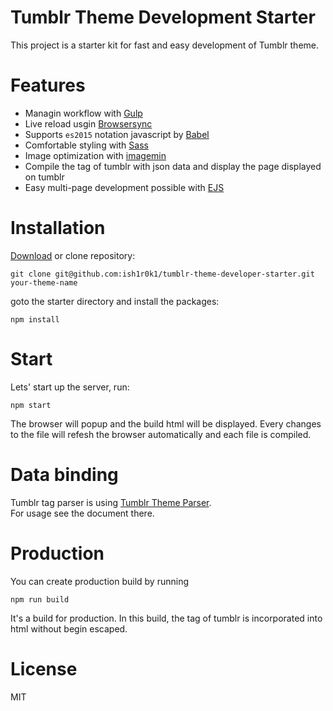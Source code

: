# Tumblr Theme Development Starter
This project is a starter kit for fast and easy development of Tumblr theme.

# Features
* Managin workflow with [Gulp](http://gulpjs.com/)
* Live reload usgin [Browsersync](https://www.browsersync.io/)
* Supports `es2015` notation javascript by [Babel](https://babeljs.io/)
* Comfortable styling with [Sass](http://sass-lang.com/)
* Image optimization with [imagemin](https://github.com/imagemin/imagemin)
* Compile the tag of tumblr with json data and display the page displayed on tumblr
* Easy multi-page development possible with [EJS](http://ejs.co/)

# Installation

[Download](https://github.com/ish1r0k1/tumblr-theme-developer-starter/archive/master.zip) or clone repository:

```
git clone git@github.com:ish1r0k1/tumblr-theme-developer-starter.git your-theme-name
```

goto the starter directory and install the packages:

```
npm install
```

# Start

Lets' start up the server, run:

```
npm start
```

The browser will popup and the build html will be displayed. Every changes to the file will refesh the browser automatically and each file is compiled.

# Data binding

Tumblr tag parser is using [Tumblr Theme Parser](https://github.com/carrot/tumblr-theme-parser).  
For usage see the document there.

# Production

You can create production build by running

```
npm run build
```

It's a build for production. In this build, the tag of tumblr is incorporated into html without begin escaped.

# License

MIT
